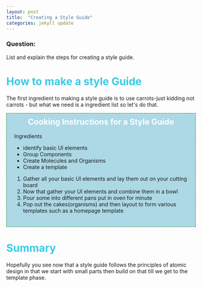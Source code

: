 ```yaml
---
layout: post
title:  "Creating a Style Guide"
categories: jekyll update
---
```



### Question:
List and explain the steps for creating a style guide.


<h1 style="color:#3CCAE6">How to make a style Guide</h1>


The first ingredient to making a style guide is to use carrots-just kidding not carrots - but what we need is a ingredient list so let's do that. 


<div style="border: 1px dashed green; padding: 20px;background-color:lightblue">
    <h2 style="text-align: center;margin-top:-10px;color:white">Cooking Instructions for a Style Guide</h2>
    <p>Ingredients</p>
    <ul>
    <li>identify basic UI elements</li>
    <li>Group Components</li>
    <li>Create Molecules and Organisms</li>
    <li>Create a template</li>
    </ul>
  
  1. Gather all your basic UI elements and lay them out on your cutting board <br>
  2. Now that gather your UI elements and combine them in a bowl <br>
  3. Pour some into different pans put in oven for minute<br>
  4. Pop out the cakes(organisms) and then layout to form various templates such as a homepage template 
   

</div>

<h1 style="color:#3CCAE6">Summary</h1>

Hopefully you see now that a style guide follows the principles of atomic design in that we start with small parts then build on that till we get to the template phase. 